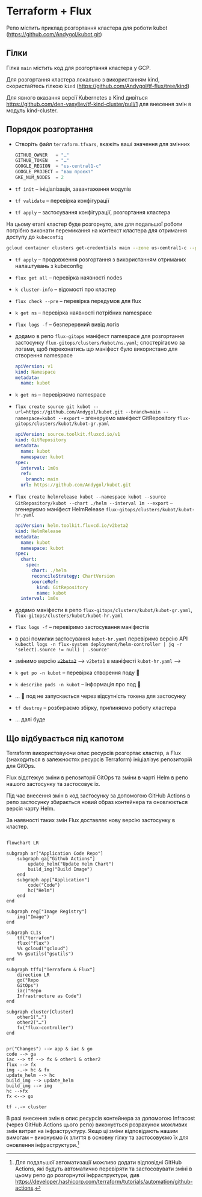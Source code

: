 # Terraform + Flux

Репо містить приклад розгортання кластера для роботи kubot (<https://github.com/Andygol/kubot.git>)

## Гілки

Гілка `main` містить код для розгортання кластера у GCP.

Для розгортання кластера локально з використанням kind, скористайтесь гілкою `kind` (<https://github.com/Andygol/tf-flux/tree/kind>)

Для явного вказання версії Kubernetes в Kind дивіться <https://github.com/den-vasyliev/tf-kind-cluster/pull/1> для внесення змін в модуль kind-cluster.

## Порядок розгортання

* Створіть файл `terraform.tfvars`, вкажіть ваші значення для змінних

  ```tf
  GITHUB_OWNER   = "…"
  GITHUB_TOKEN   = "…"
  GOOGLE_REGION  = "us-central1-c"
  GOOGLE_PROJECT = "ваш проєкт"
  GKE_NUM_NODES  = 2
  ```

* `tf init` – ініціалізація, завантаження модулів
* `tf validate` – перевірка конфігурації
* `tf apply` – застосування конфігурації, розгортання кластера

На цьому етапі кластер буде розгорнуто, але для подальшої роботи потрібно виконати перемикання на контекст кластера для отримання доступу до `kubeconfig`

```sh
gcloud container clusters get-credentials main --zone us-central1-c --project <ваш проєкт>
```

* `tf apply` – продовження розгортання з використанням отриманих налаштувань з kubeconfig
* `flux get all` – перевірка наявності nodes
* `k cluster-info` – відомості про кластер
* `flux check --pre` – перевірка передумов для flux
* `k get ns` – перевірка наявності потрібних namespace
* `flux logs -f` – безперервний вивід логів

* додамо в репо `flux-gitops` маніфест namespace для розгортання застосунку `flux-gitops/clusters/kubot/ns.yaml`; спостерігаємо за логами, щоб переконатись що маніфест було використано для створення namespace

    ```yaml ns.yaml
    apiVersion: v1
    kind: Namespace
    metadata:
      name: kubot
    ```

* `k get ns` – перевіряємо namespace
  
* `flux create source git kubot --url=https://github.com/Andygol/kubot.git --branch=main --namespace=kubot --export` – згенеруємо маніфест GitRepository `flux-gitops/clusters/kubot/kubot-gr.yaml`
  
  ```yaml
  apiVersion: source.toolkit.fluxcd.io/v1
  kind: GitRepository
  metadata:
    name: kubot
    namespace: kubot
  spec:
    interval: 1m0s
    ref:
      branch: main
    url: https://github.com/Andygol/kubot.git
  ```

* `flux create helmrelease kubot --namespace kubot --source GitRepository/kubot --chart ./helm --interval 1m --export` – згенеруємо маніфест HelmRelease `flux-gitops/clusters/kubot/kubot-hr.yaml` 

  ```yaml
  apiVersion: helm.toolkit.fluxcd.io/v2beta2
  kind: HelmRelease
  metadata:
    name: kubot
    namespace: kubot
  spec:
    chart:
      spec:
        chart: ./helm
        reconcileStrategy: ChartVersion
        sourceRef:
          kind: GitRepository
          name: kubot
    interval: 1m0s
  ```

* додамо маніфести в репо `flux-gitops/clusters/kubot/kubot-gr.yaml`, `flux-gitops/clusters/kubot/kubot-hr.yaml`

* `flux logs -f` – перевіримо застосування маніфестів
* в разі помилки застосування `kubot-hr.yaml` перевіримо версію API `kubectl logs -n flux-system deployment/helm-controller | jq -r 'select(.source != null) | .source'`

* змінимо версію ~~`v2beta2`~~ --> `v2beta1` в маніфесті `kubot-hr.yaml` -->

* `k get po -n kubot` – перевірка створення поду 🫛
* `k describe pods -n kubot` – інформація про под 🫛
* … 🫛 под не запускається через відсутність токена для застосунку
* `tf destroy` – розбираємо збірку, припиняємо роботу кластера
* … далі буде

## Що відбувається під капотом

Terraform використовуючи опис ресурсів розгортає кластер, а Flux (знаходиться в залежностях ресурсів Terraform) ініціалізує репозиторій для GitOps.

Flux відстежує зміни в репозиторії GitOps та зміни в чарті Helm в репо нашого застосунку та застосовує їх.

Під час внесення змін в код застосунку за допомогою GitHub Actions в репо застосунку збирається новий образ контейнера та оновлюється версія чарту Helm.

За наявності таких змін Flux доставляє нову версію застосунку в кластер.

```mermaid

flowchart LR

subgraph ar["Application Code Repo"]
    subgraph ga["Github Actions"]
        update_helm("Update Helm Chart")
        build_img("Build Image")
    end
    subgraph app["Application"]
        code("Code")
        hc("Helm")
    end
end

subgraph reg["Image Registry"]
    img("Image")
end

subgraph CLIs
    tf("terrafom") 
    flux("flux")
    %% gcloud("gcloud")
    %% gsutils("gsutils")
end

subgraph tffx["Terraform & Flux"]
    direction LR
    go("Repo
    GitOps")
    iac("Repo
    Infrastructure as Code")
end

subgraph cluster[Cluster]
    other1("…")
    other2("…")
    fx("flux-controller")
end


pr("Changes") --> app & iac & go
code --> ga
iac --> tf --> fx & other1 & other2 
flux --> fx
img -.-> hc & fx 
update_helm --> hc
build_img --> update_helm 
build_img --> img 
hc -->fx 
fx <--> go

tf -.-> cluster
```

В разі внесення змін в опис ресурсів контейнера за допомогою Infracost (через GitHub Actions цього репо) виконується розрахунок можливих змін витрат на інфраструктуру. Якщо ці зміни відповідають нашим вимогам – виконуємо їх злиття в основну гілку та застосовуємо їх для оновлення інфраструктури.[^1]

[^1]: Для подальшої автоматизації можливо додати відповідні GitHub Actions, які будуть автоматично перевіряти та застосовувати зміні в цьому репо до розгорнутої інфраструктури, див <https://developer.hashicorp.com/terraform/tutorials/automation/github-actions>.
